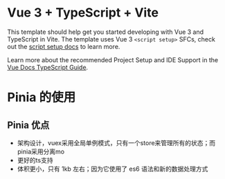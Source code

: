 # Vue 3 + TypeScript + Vite

This template should help get you started developing with Vue 3 and TypeScript in Vite. The template uses Vue 3 `<script setup>` SFCs, check out the [script setup docs](https://v3.vuejs.org/api/sfc-script-setup.html#sfc-script-setup) to learn more.

Learn more about the recommended Project Setup and IDE Support in the [Vue Docs TypeScript Guide](https://vuejs.org/guide/typescript/overview.html#project-setup).

# Pinia 的使用

## Pinia 优点
- 架构设计，vuex采用全局单例模式，只有一个store来管理所有的状态；而pinia采用分离mo
- 更好的ts支持
-   体积更小，只有 1kb 左右；因为它使用了 es6 语法和新的数据处理方式

